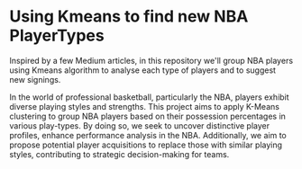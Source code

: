 # Using Kmeans to find new NBA PlayerTypes
Inspired by a few Medium articles, in this repository we'll group NBA players using Kmeans algorithm to analyse each type of players and to suggest new signings.

In the world of professional basketball, particularly the NBA, players exhibit diverse playing styles and strengths. This project aims to apply K-Means clustering to group NBA players based on their possession percentages in various play-types. By doing so, we seek to uncover distinctive player profiles, enhance performance analysis in the NBA.
Additionally, we aim to propose potential player acquisitions to replace those with similar playing styles, contributing to strategic decision-making for teams.




